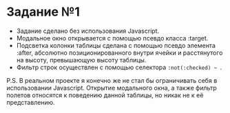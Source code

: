 # Задание №1

* Задание сделано без использования Javascript. 
* Модальное окно открывается с помощью псевдо класса :target.
* Подсветка колонки таблицы сделана с помощью псевдо элемента :after, абсолютно позиционированного внутри ячейки и расстянутого на высоту, превышающую высоту таблицы.
* Фильтр строк осуществлен с помощью селектора ```:not(:checked) ~ ```. 

P.S. В реальном проекте я конечно же не стал бы ограничивать себя в использовании Javascript. Открытие модального окна, а также фильтр полетов относятся к поведению данной таблицы, но никак не к её представлению. 
